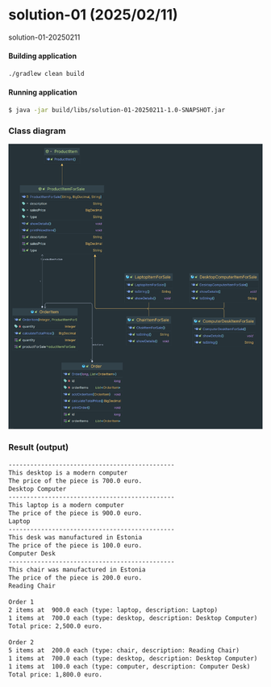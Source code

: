 # solution-01 (2025/02/11)
solution-01-20250211

#### Building application

```bash
./gradlew clean build
```

 ####  Running application
 ```bash
$ java -jar build/libs/solution-01-20250211-1.0-SNAPSHOT.jar
```

### Class diagram

![Class diagram](https://github.com/VikMyk-SW/solution-01-20250211/blob/main/docs/images/Store.png)



### Result (output)
```
----------------------------------------------
This desktop is a modern computer
The price of the piece is 700.0 euro.
Desktop Computer
----------------------------------------------
This laptop is a modern computer
The price of the piece is 900.0 euro.
Laptop
----------------------------------------------
This desk was manufactured in Estonia
The price of the piece is 100.0 euro.
Computer Desk
----------------------------------------------
This chair was manufactured in Estonia
The price of the piece is 200.0 euro.
Reading Chair

Order 1
2 items at  900.0 each (type: laptop, description: Laptop)
1 items at  700.0 each (type: desktop, description: Desktop Computer)
Total price: 2,500.0 euro.

Order 2
5 items at  200.0 each (type: chair, description: Reading Chair)
1 items at  700.0 each (type: desktop, description: Desktop Computer)
1 items at  100.0 each (type: computer, description: Computer Desk)
Total price: 1,800.0 euro.

```


